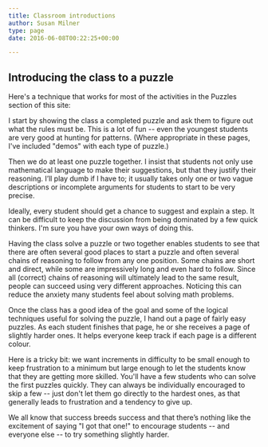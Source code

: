 ```yaml
---
title: Classroom introductions
author: Susan Milner
type: page
date: 2016-06-08T00:22:25+00:00

---
```

## Introducing the class to a puzzle

Here's a technique that works for most of the activities in the Puzzles section
of this site:

I start by showing the class a completed puzzle and ask them to figure out what
the rules must be. This is a lot of fun -- even the youngest students are very
good at hunting for patterns. (Where appropriate in these pages, I've
included "demos" with each type of puzzle.)

Then we do at least one puzzle together. I insist that students not only use
mathematical language to make their suggestions, but that they justify their
reasoning. I’ll play dumb if I have to; it usually takes only one or two vague
descriptions or incomplete arguments for students to start to be very precise.

Ideally, every student should get a chance to suggest and explain a step. It can
be difficult to keep the discussion from being dominated by a few quick
thinkers. I'm sure you have your own ways of doing this.

Having the class solve a puzzle or two together enables students to see that
there are often several good places to start a puzzle and often several chains
of reasoning to follow from any one position. Some chains are short and direct,
while some are impressively long and even hard to follow. Since all (correct)
chains of reasoning will ultimately lead to the same result, people can
succeed using very different approaches. Noticing this can reduce the
anxiety many students feel about solving math problems.

Once the class has a good idea of the goal and some of the logical techniques
useful for solving the puzzle, I hand out a page of fairly easy puzzles. As each
student finishes that page, he or she receives a page of slightly harder ones.
It helps everyone keep track if each page is a different colour.

Here is a tricky bit: we want increments in difficulty to be small enough to
keep frustration to a minimum but large enough to let the students know that
they are getting more skilled. You'll have a few students who can solve
the first puzzles quickly. They can always be individually encouraged to skip a
few -- just don't let them go directly to the hardest ones, as that
generally leads to frustration and a tendency to give up.

We all know that success breeds success and that there’s nothing like the
excitement of saying "I got that one!" to encourage students -- and
everyone else -- to try something slightly harder.
